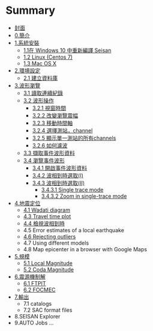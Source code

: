 # Summary

* [封面](README.md)
* [0.簡介](0jian-jie.md)
* [1.系統安裝](1xi-tong-an-zhuang.md)
  * [1.1在 Windows 10 中重新編譯 Seisan](1.1.md)
  * [1.2 Linux \(Centos 7\)](12-linux-centos-7.md)
  * [1.3 Mac OS X](13-mac-os-x.md)
* [2.環境設定](chapter1.md)
  * [2.1 建立資料庫](chapter1/21-jian-li-zi-liao-ku.md)
* [3.波形瀏覽](a.md)
  * [3.1 讀取連續紀錄](a/1du-qu-lian-xu-ji-lu.md)
  * [3.2 波形操作](a/2bo-xing-cao-zuo.md)
    * [3.2.1 視窗時間](a/2bo-xing-cao-zuo/21-shi-chuang-shi-jian.md)
    * [3.2.2 改變瀏覽震幅](a/2bo-xing-cao-zuo/22-gai-bian-liu-lan-zhen-fu.md)
    * [3.2.3 移動時間軸](a/2bo-xing-cao-zuo/23-yi-dong-shi-jian-zhou.md)
    * [3.2.4 選擇測站，channel](a/2bo-xing-cao-zuo/24-xuan-ze-ce-zhan-ff0c-channel.md)
    * [3.2.5 顯示單一測站的所有channels](a/2bo-xing-cao-zuo/25-xian-shi-dan-yi-ce-zhan-de-suo-you-channels.md)
    * [3.2.6 如何濾波](a/2bo-xing-cao-zuo/26-ru-he-lv-bo.md)
  * [3.3 擷取事件波形資料](a/a.md)
  * [3.4 瀏覽事件波形](a/555.md)
    * [3.4.1 開啟事件波形資料](aa/341-kai-qi-shi-jian-bo-xing-zi-liao.md)
    * [3.4.2 波相到時選取\(I\)](aa.md)
    * [3.4.3 波相到時選取\(II\)](5di-zhen-ding-wei/41jing-zhun-ding-wei.md)
      * [3.4.3.1 Single trace mode](5di-zhen-ding-wei/41jing-zhun-ding-wei/3431-single-trace-mode.md)
      * [3.4.3.2 Zoom in single-trace mode](5di-zhen-ding-wei/41jing-zhun-ding-wei/3432-zoom-in-single-trace-mode.md)
* [4.地震定位](5di-zhen-ding-wei.md)
  * [4.1 Wadati diagram](5di-zhen-ding-wei/41jing-zhun-ding-wei/42-wadati-diagram.md)
  * [4.3 Travel time plot](5di-zhen-ding-wei/43-travel-time-plot.md)
  * [4.4 檢視波相到時](5di-zhen-ding-wei/44-jian-shi-bo-xiang-dao-shi.md)
  * 4.5 Error estimates of a local earthquake
  * [4.6 Rejecting outliers](5di-zhen-ding-wei/46-v.md)
  * 4.7 Using different models
  * 4.8 Map epicenter in a browser with Google Maps
* [5.規模](5gui-mo.md)
  * [5.1 Local Magnitude](5gui-mo/51-local-magnitude.md)
  * [5.2 Coda Magnitude](5gui-mo/52-coda-magnitude.md)
* [6.震源機制解](7zhen-yuan-ji-zhi-jie.md)
  * [6.1 FTPIT](7zhen-yuan-ji-zhi-jie/61-ftpit.md)
  * [6.2 FOCMEC](7zhen-yuan-ji-zhi-jie/62-focmec.md)
* [7.輸出](7shu-chu.md)
  * 7.1 catalogs
  * 7.2 SAC format files
* 8.SEISAN Explorer
* 9.AUTO Jobs ...

